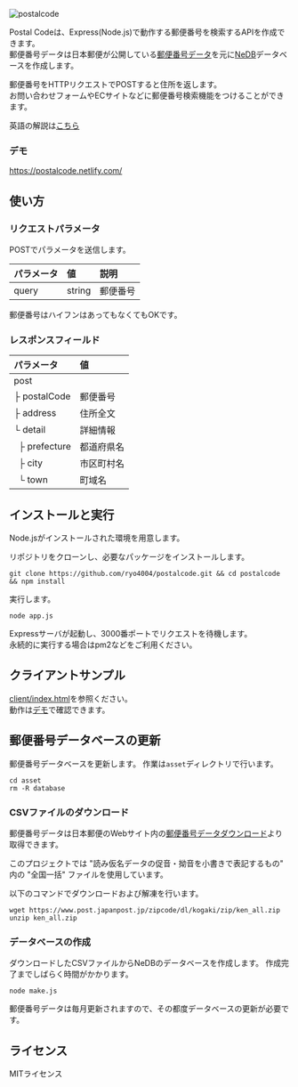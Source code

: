 ![postalcode](https://user-images.githubusercontent.com/25874594/70855125-b7149400-1f08-11ea-9f08-c565c10c7db8.png)

Postal Codeは、Express(Node.js)で動作する郵便番号を検索するAPIを作成できます。  
郵便番号データは日本郵便が公開している<a href='https://www.post.japanpost.jp/zipcode/download.html'>郵便番号データ</a>を元に<a href='https://github.com/louischatriot/nedb'>NeDB</a>データベースを作成します。

郵便番号をHTTPリクエストでPOSTすると住所を返します。  
お問い合わせフォームやECサイトなどに郵便番号検索機能をつけることができます。

英語の解説は<a href='README.md'>こちら</a>

### デモ

<a href='https://postalcode.netlify.com/'>https://postalcode.netlify.com/</a>

## 使い方

### リクエストパラメータ

POSTでパラメータを送信します。  

| パラメータ | 値 | 説明 |
:---|:---|:---
| query | string | 郵便番号 |

郵便番号はハイフンはあってもなくてもOKです。

### レスポンスフィールド

| パラメータ | 値 |
:---|:---
| post | |
| ├&nbsp;postalCode | 郵便番号 |
| ├&nbsp;address | 住所全文 |
| └&nbsp;detail | 詳細情報 |
| &nbsp;&nbsp;├&nbsp;prefecture | 都道府県名 |
| &nbsp;&nbsp;├&nbsp;city | 市区町村名 |
| &nbsp;&nbsp;└&nbsp;town | 町域名 |

## インストールと実行

Node.jsがインストールされた環境を用意します。

リポジトリをクローンし、必要なパッケージをインストールします。

```
git clone https://github.com/ryo4004/postalcode.git && cd postalcode && npm install
```

実行します。

```
node app.js
```

Expressサーバが起動し、3000番ポートでリクエストを待機します。  
永続的に実行する場合はpm2などをご利用ください。

## クライアントサンプル

<a href='client/index.html'>client/index.html</a>を参照ください。  
動作は<a href='https://postalcode.netlify.com/'>デモ</a>で確認できます。

## 郵便番号データベースの更新

郵便番号データベースを更新します。
作業は`asset`ディレクトリで行います。

```
cd asset
rm -R database
```

### CSVファイルのダウンロード

郵便番号データは日本郵便のWebサイト内の<a href='https://www.post.japanpost.jp/zipcode/download.html'>郵便番号データダウンロード</a>より取得できます。

このプロジェクトでは "読み仮名データの促音・拗音を小書きで表記するもの" 内の "全国一括" ファイルを使用しています。

以下のコマンドでダウンロードおよび解凍を行います。

```
wget https://www.post.japanpost.jp/zipcode/dl/kogaki/zip/ken_all.zip
unzip ken_all.zip
```

### データベースの作成

ダウンロードしたCSVファイルからNeDBのデータベースを作成します。
作成完了までしばらく時間がかかります。

```
node make.js
```

郵便番号データは毎月更新されますので、その都度データベースの更新が必要です。

## ライセンス

MITライセンス